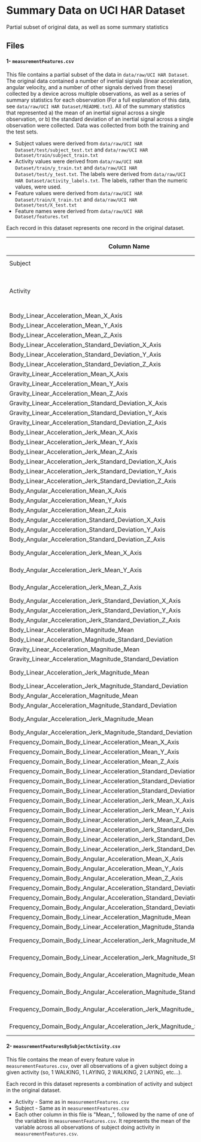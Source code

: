 # Summary Data on UCI HAR Dataset
Partial subset of original data, as well as some summary statistics

## Files

#### 1- `measurementFeatures.csv`

This file contains a partial subset of the data in `data/raw/UCI HAR Dataset`. The
original data contained a number of inertial signals (linear acceleration, angular
velocity, and a number of other signals derived from these) collected by a device
across multiple observations, as well as a series of summary statistics for each
observation (For a full explanation of this data, see `data/raw/UCI HAR Dataset/README.txt`).
All of the summary statistics that represented a) the mean of an inertial signal
across a single observation, or b) the standard deviation of an inertial signal across
a single observation were collected. Data was collected from both the training
and the test sets.

- Subject values were derived from `data/raw/UCI HAR Dataset/test/subject_test.txt` and `data/raw/UCI HAR Dataset/train/subject_train.txt`
- Activity values were derived from `data/raw/UCI HAR Dataset/train/y_train.txt` and `data/raw/UCI HAR Dataset/test/y_test.txt`. The labels were derived from `data/raw/UCI HAR Dataset/activity_labels.txt`. The labels, rather than the numeric values, were used.
- Feature values were derived from `data/raw/UCI HAR Dataset/train/X_train.txt` and `data/raw/UCI HAR Dataset/test/X_test.txt`
- Feature names were derived from `data/raw/UCI HAR Dataset/features.txt`

Each record in this dataset represents one record in the original dataset.

  | Column Name | Feature Name in Raw Dataset | Units | Range | Explanation |
  | ----------- | --------------------------- | ----- | ----- | ----------- |
  | Subject | | | See `data/raw/UCI HAR Dataset/README.txt` | |
  | Activity | | | WALKING, WALKING_UPSTAIRS, WALKING_DOWNSTAIRS, SITTING, STANDING, LAYING |  |
  | Body_Linear_Acceleration_Mean_X_Axis | tBodyAcc-mean()-X | g | | |
  | Body_Linear_Acceleration_Mean_Y_Axis | tBodyAcc-mean()-Y | g | | |
  | Body_Linear_Acceleration_Mean_Z_Axis | tBodyAcc-mean()-Z | g | | |
  | Body_Linear_Acceleration_Standard_Deviation_X_Axis | tBodyAcc-std()-X | g | | |
  | Body_Linear_Acceleration_Standard_Deviation_Y_Axis | tBodyAcc-std()-Y | g | | |
  | Body_Linear_Acceleration_Standard_Deviation_Z_Axis | tBodyAcc-std()-Z | g | | |
  | Gravity_Linear_Acceleration_Mean_X_Axis | tGravityAcc-mean()-X | g | | |
  | Gravity_Linear_Acceleration_Mean_Y_Axis | tGravityAcc-mean()-Y | g | | |
  | Gravity_Linear_Acceleration_Mean_Z_Axis | tGravityAcc-mean()-Z | g | | |
  | Gravity_Linear_Acceleration_Standard_Deviation_X_Axis | tGravityAcc-std()-X | g | | |
  | Gravity_Linear_Acceleration_Standard_Deviation_Y_Axis | tGravityAcc-std()-Y | g | | |
  | Gravity_Linear_Acceleration_Standard_Deviation_Z_Axis | tGravityAcc-std()-Z | g | | |
  | Body_Linear_Acceleration_Jerk_Mean_X_Axis | tBodyAccJerk-mean()-X | g/s | | |
  | Body_Linear_Acceleration_Jerk_Mean_Y_Axis | tBodyAccJerk-mean()-Y | g/s | | |
  | Body_Linear_Acceleration_Jerk_Mean_Z_Axis | tBodyAccJerk-mean()-Z | g/s | | |
  | Body_Linear_Acceleration_Jerk_Standard_Deviation_X_Axis | tBodyAccJerk-std()-X | g/s | | |
  | Body_Linear_Acceleration_Jerk_Standard_Deviation_Y_Axis | tBodyAccJerk-std()-Y | g/s | | |
  | Body_Linear_Acceleration_Jerk_Standard_Deviation_Z_Axis | tBodyAccJerk-std()-Z | g/s | | |
  | Body_Angular_Acceleration_Mean_X_Axis | tBodyGyro-mean()-X | r/s^2 | | |
  | Body_Angular_Acceleration_Mean_Y_Axis | tBodyGyro-mean()-Y | r/s^2 | | |
  | Body_Angular_Acceleration_Mean_Z_Axis | tBodyGyro-mean()-Z | r/s^2 | | |
  | Body_Angular_Acceleration_Standard_Deviation_X_Axis | tBodyGyro-std()-X | r/s^2 | | |
  | Body_Angular_Acceleration_Standard_Deviation_Y_Axis | tBodyGyro-std()-Y | r/s^2 | | |
  | Body_Angular_Acceleration_Standard_Deviation_Z_Axis | tBodyGyro-std()-Z | r/s^2 | | |
  | Body_Angular_Acceleration_Jerk_Mean_X_Axis | tBodyGyroJerk-mean()-X | r/s^3 | | |
  | Body_Angular_Acceleration_Jerk_Mean_Y_Axis | tBodyGyroJerk-mean()-Y | r/s^3 | | |
  | Body_Angular_Acceleration_Jerk_Mean_Z_Axis | tBodyGyroJerk-mean()-Z | r/s^3 | | |
  | Body_Angular_Acceleration_Jerk_Standard_Deviation_X_Axis | tBodyGyroJerk-std()-X | r/s^3 | | |
  | Body_Angular_Acceleration_Jerk_Standard_Deviation_Y_Axis | tBodyGyroJerk-std()-Y | r/s^3 | | |
  | Body_Angular_Acceleration_Jerk_Standard_Deviation_Z_Axis | tBodyGyroJerk-std()-Z | r/s^3 | | |
  | Body_Linear_Acceleration_Magnitude_Mean | tBodyAccMag-mean() | g | | |
  | Body_Linear_Acceleration_Magnitude_Standard_Deviation | tBodyAccMag-std() | g | | |
  | Gravity_Linear_Acceleration_Magnitude_Mean | tGravityAccMag-mean() | g | | |
  | Gravity_Linear_Acceleration_Magnitude_Standard_Deviation | tGravityAccMag-std() | g | | |
  | Body_Linear_Acceleration_Jerk_Magnitude_Mean | tBodyAccJerkMag-mean() | g/s | | |
  | Body_Linear_Acceleration_Jerk_Magnitude_Standard_Deviation | tBodyAccJerkMag-std() | g/s | | |
  | Body_Angular_Acceleration_Magnitude_Mean | tBodyGyroMag-mean() | r/s^2 | | |
  | Body_Angular_Acceleration_Magnitude_Standard_Deviation | tBodyGyroMag-std() | r/s^2 | | |
  | Body_Angular_Acceleration_Jerk_Magnitude_Mean | tBodyGyroJerkMag-mean() | r/s^3 | | |
  | Body_Angular_Acceleration_Jerk_Magnitude_Standard_Deviation | tBodyGyroJerkMag-std() | r/s^3 | | |
  | Frequency_Domain_Body_Linear_Acceleration_Mean_X_Axis | fBodyAcc-mean()-X | 1/ g | | |
  | Frequency_Domain_Body_Linear_Acceleration_Mean_Y_Axis | fBodyAcc-mean()-Y | 1/ g | | |
  | Frequency_Domain_Body_Linear_Acceleration_Mean_Z_Axis | fBodyAcc-mean()-Z | 1/ g | | |
  | Frequency_Domain_Body_Linear_Acceleration_Standard_Deviation_X_Axis | fBodyAcc-std()-X | 1/ g | | |
  | Frequency_Domain_Body_Linear_Acceleration_Standard_Deviation_Y_Axis | fBodyAcc-std()-Y | 1/ g | | |
  | Frequency_Domain_Body_Linear_Acceleration_Standard_Deviation_Z_Axis | fBodyAcc-std()-Z | 1/ g | | |
  | Frequency_Domain_Body_Linear_Acceleration_Jerk_Mean_X_Axis | fBodyAccJerk-mean()-X | s/g | | |
  | Frequency_Domain_Body_Linear_Acceleration_Jerk_Mean_Y_Axis | fBodyAccJerk-mean()-Y | s/g | | |
  | Frequency_Domain_Body_Linear_Acceleration_Jerk_Mean_Z_Axis | fBodyAccJerk-mean()-Z | s/g | | |
  | Frequency_Domain_Body_Linear_Acceleration_Jerk_Standard_Deviation_X_Axis | fBodyAccJerk-std()-X | s/g | | |
  | Frequency_Domain_Body_Linear_Acceleration_Jerk_Standard_Deviation_Y_Axis | fBodyAccJerk-std()-Y | s/g | | |
  | Frequency_Domain_Body_Linear_Acceleration_Jerk_Standard_Deviation_Z_Axis | fBodyAccJerk-std()-Z | s/g | | |
  | Frequency_Domain_Body_Angular_Acceleration_Mean_X_Axis | fBodyGyro-mean()-X | s^2/r | | |
  | Frequency_Domain_Body_Angular_Acceleration_Mean_Y_Axis | fBodyGyro-mean()-Y | s^2/r | | |
  | Frequency_Domain_Body_Angular_Acceleration_Mean_Z_Axis | fBodyGyro-mean()-Z | s^2/r | | |
  | Frequency_Domain_Body_Angular_Acceleration_Standard_Deviation_X_Axis | fBodyGyro-std()-X | s^2/r | | |
  | Frequency_Domain_Body_Angular_Acceleration_Standard_Deviation_Y_Axis | fBodyGyro-std()-Y | s^2/r | | |
  | Frequency_Domain_Body_Angular_Acceleration_Standard_Deviation_Z_Axis | fBodyGyro-std()-Z | s^2/r | | |
  | Frequency_Domain_Body_Linear_Acceleration_Magnitude_Mean | fBodyAccMag-mean() | 1/ g | | |
  | Frequency_Domain_Body_Linear_Acceleration_Magnitude_Standard_Deviation | fBodyAccMag-std() | 1/ g | | |
  | Frequency_Domain_Body_Linear_Acceleration_Jerk_Magnitude_Mean | fBodyBodyAccJerkMag-mean() | s/g | | |
  | Frequency_Domain_Body_Linear_Acceleration_Jerk_Magnitude_Standard_Deviation | fBodyBodyAccJerkMag-std() | s/g | | |
  | Frequency_Domain_Body_Angular_Acceleration_Magnitude_Mean | fBodyBodyGyroMag-mean() | s^2/r | | |
  | Frequency_Domain_Body_Angular_Acceleration_Magnitude_Standard_Deviation | fBodyBodyGyroMag-std() | s^2/r | | |
  | Frequency_Domain_Body_Angular_Acceleration_Jerk_Magnitude_Mean | fBodyBodyGyroJerkMag-mean() | s^3/r | | |
  | Frequency_Domain_Body_Angular_Acceleration_Jerk_Magnitude_Standard_Deviation | fBodyBodyGyroJerkMag-std() | s^3/r | | |

#### 2- `measurementFeaturesBySubjectActivity.csv`

This file contains the mean of every feature value in `measurementFeatures.csv`, over all
observations of a given subject doing a given activity (so, 1 WALKING, 1 LAYING, 2 WALKING, 2 LAYING, etc...).

Each record in this dataset represents a combination of activity and subject in the original dataset.

  - Activity - Same as in `measurementFeatures.csv`
  - Subject - Same as in `measurementFeatures.csv`
  - Each other column in this file is "Mean_", followed by the name of one of the 
variables in `measurementFeatures.csv`. It represents the mean of the variable across
all observations of subject <subject> doing activity <activity> in `measurementFeatures.csv`.